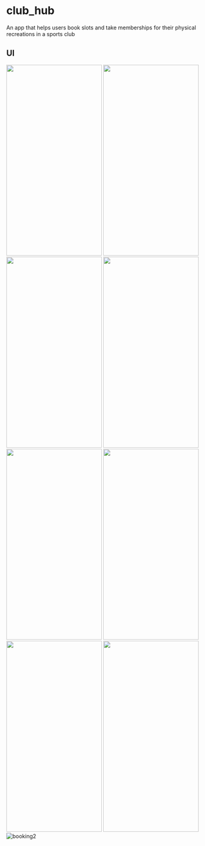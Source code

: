 # club_hub

An app that helps users book slots and take memberships for their physical recreations in a sports club

## UI

<img src="https://user-images.githubusercontent.com/76965628/148340728-14cc4c09-9e98-4158-bf2d-8361bb4e0917.jpeg" width="250" height="500" />   <img src="https://user-images.githubusercontent.com/76965628/148340740-8574736d-3492-4d93-bf60-758e17bd7176.jpeg" width="250" height="500" />   <img src="https://user-images.githubusercontent.com/76965628/148340756-bf7453a1-e4ab-4d9c-8b85-4d14cc78e1e7.jpeg" width="250" height="500" />   <img src="https://user-images.githubusercontent.com/76965628/148342676-3766f6bc-699b-4993-ac13-b018542c7152.jpeg" width="250" height="500" />   <img src="https://user-images.githubusercontent.com/76965628/148340771-2c926dde-f160-4ac4-9002-019ce56c9b32.jpeg" width="250" height="500" />   <img src="https://user-images.githubusercontent.com/76965628/148340789-cd1aba13-f74a-48b2-adc4-23619fe991e8.jpeg" width="250" height="500" />   <img src="https://user-images.githubusercontent.com/76965628/148340796-e1e8b4cb-a57f-45cb-92af-cb6bb9a5d59c.jpeg" width="250" height="500" />   <img src="https://user-images.githubusercontent.com/76965628/148340801-0c8db44d-d9ce-44a1-8c39-62a320c0cf12.jpeg" width="250" height="500" />  
![booking2]()
